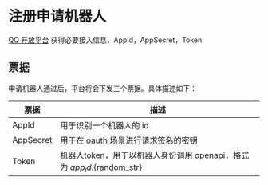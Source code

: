 # 注册申请机器人

[QQ 开放平台](https://q.qq.com/#/) 获得必要接入信息，AppId，AppSecret，Token

## 票据
申请机器人通过后，平台将会下发三个票据。具体描述如下：

| 票据 | 描述 |
| --- | --- |
| AppId | 用于识别一个机器人的 id |
| AppSecret | 用于在 oauth 场景进行请求签名的密钥 |
| Token | 机器人token，用于以机器人身份调用 openapi，格式为 ${app_id}.${random_str} |
